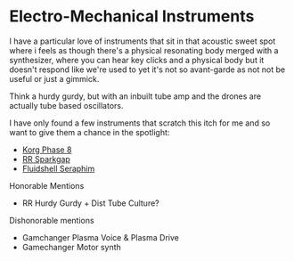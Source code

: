 # Electro-Mechanical Instruments

I have a particular love of instruments that sit in that acoustic sweet spot where i feels as though there's a physical resonating body merged with a synthesizer, where you can hear key clicks and a physical body but it doesn't respond like we're used to yet it's not so avant-garde as not not be useful or just a gimmick.

Think a hurdy gurdy, but with an inbuilt tube amp and the drones are actually tube based oscillators.

I have only found a few instruments that scratch this itch for me and so want to give them a chance in the spotlight:

* [Korg Phase 8](https://www.youtube.com/watch?v=dawpiUX0ZWk)
* [RR Sparkgap](https://www.youtube.com/watch?v=yqGavA-Movk)
* [Fluidshell Seraphim](https://www.fluidshell.com/unconventional-instruments/seraphim)

Honorable Mentions

* RR Hurdy Gurdy + Dist Tube Culture?

Dishonorable mentions

* Gamchanger Plasma Voice & Plasma Drive
* Gamechanger Motor synth